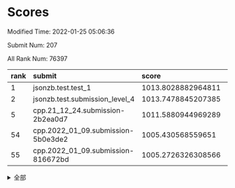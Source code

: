 # Scores

Modified Time: 2022-01-25 05:06:36

Submit Num: 207

All Rank Num: 76397

| rank |               submit               |       score        |       sigma        | pk_num |
| :--- | :--------------------------------- | :----------------- | :----------------- | :----- |
| 1    | jsonzb.test.test_1                 | 1013.8028882964811 | 0.8083400581843618 | 1473   |
| 2    | jsonzb.test.submission_level_4     | 1013.7478845207385 | 0.8219945682478368 | 1478   |
| 5    | cpp.21_12_24.submission-2b2ea0d7   | 1011.5880944969289 | 0.7801344726771933 | 1474   |
| 54   | cpp.2022_01_09.submission-5b0e3de2 | 1005.430568559651  | 0.7217326431538401 | 1479   |
| 55   | cpp.2022_01_09.submission-816672bd | 1005.2726326308566 | 0.718966624460676  | 1477   |


<details>
<summary>全部</summary>

| rank |                 submit                 |       score        |       sigma        | pk_num |
| :--- | :------------------------------------- | :----------------- | :----------------- | :----- |
| 1    | jsonzb.test.test_1                     | 1013.8028882964811 | 0.8083400581843618 | 1473   |
| 2    | jsonzb.test.submission_level_4         | 1013.7478845207385 | 0.8219945682478368 | 1478   |
| 3    | gobigger.level_3.submission_level_3_41 | 1011.8145405674328 | 0.7805591262658628 | 1477   |
| 4    | gobigger.level_3.submission_level_3_45 | 1011.6057622196502 | 0.776447485050554  | 1479   |
| 5    | cpp.21_12_24.submission-2b2ea0d7       | 1011.5880944969289 | 0.7801344726771933 | 1474   |
| 6    | gobigger.level_3.submission_level_3_1  | 1011.3632163565363 | 0.8022820449829752 | 1482   |
| 7    | gobigger.level_3.submission_level_3_6  | 1011.2326719707005 | 0.781188220690999  | 1477   |
| 8    | gobigger.level_3.submission_level_3_29 | 1011.0169001997574 | 0.7637066060756673 | 1478   |
| 9    | gobigger.level_3.submission_level_3_14 | 1010.9859711604363 | 0.7613993065259195 | 1474   |
| 10   | gobigger.level_3.submission_level_3_43 | 1010.880741143462  | 0.7615374472735645 | 1477   |
| 11   | gobigger.level_3.submission_level_3_16 | 1010.7408018449544 | 0.7678344086920835 | 1472   |
| 12   | gobigger.level_3.submission_level_3_12 | 1010.7027177692876 | 0.7625947402464478 | 1476   |
| 13   | gobigger.level_3.submission_level_3_27 | 1010.6125316346677 | 0.7646323262537412 | 1475   |
| 14   | gobigger.level_3.submission_level_3_5  | 1010.558571901969  | 0.754727964762033  | 1479   |
| 15   | gobigger.level_3.submission_level_3_4  | 1010.5490029377634 | 0.7781234177895231 | 1468   |
| 16   | gobigger.level_3.submission_level_3_47 | 1010.3147982176849 | 0.7962712838762411 | 1478   |
| 17   | gobigger.level_3.submission_level_3_21 | 1010.3130663322936 | 0.7435568479318833 | 1478   |
| 18   | gobigger.level_3.submission_level_3_38 | 1010.2833881127232 | 0.7738747294014239 | 1475   |
| 19   | gobigger.level_3.submission_level_3_33 | 1010.2394567150494 | 0.7418378399198254 | 1478   |
| 20   | gobigger.level_3.submission_level_3_37 | 1010.1805935721154 | 0.734476645420188  | 1479   |
| 21   | gobigger.level_3.submission_level_3_8  | 1010.178725431664  | 0.7594089904967969 | 1474   |
| 22   | gobigger.level_3.submission_level_3_26 | 1010.1704739985746 | 0.743944163442086  | 1479   |
| 23   | gobigger.level_3.submission_level_3_24 | 1010.0960776001814 | 0.7301341615116576 | 1480   |
| 24   | gobigger.level_3.submission_level_3_28 | 1010.0793215913707 | 0.7642998937951397 | 1473   |
| 25   | gobigger.level_3.submission_level_3_9  | 1010.07071049225   | 0.7360524178320748 | 1473   |
| 26   | gobigger.level_3.submission_level_3_13 | 1010.0628258760138 | 0.7539637563474378 | 1477   |
| 27   | gobigger.level_3.submission_level_3_44 | 1010.0302735251784 | 0.766655487225731  | 1480   |
| 28   | gobigger.level_3.submission_level_3_7  | 1010.0116034324913 | 0.7846906844078629 | 1476   |
| 29   | gobigger.level_3.submission_level_3_11 | 1009.9491151850928 | 0.7714194042761675 | 1478   |
| 30   | gobigger.level_3.submission_level_3_40 | 1009.8870868568828 | 0.7578356601662336 | 1475   |
| 31   | gobigger.level_3.submission_level_3_36 | 1009.8792920998118 | 0.7619938773967044 | 1477   |
| 32   | gobigger.level_3.submission_level_3_49 | 1009.8566851403764 | 0.7703231049096718 | 1482   |
| 33   | gobigger.level_3.submission_level_3_2  | 1009.7682204435305 | 0.7659114057591884 | 1477   |
| 34   | gobigger.level_3.submission_level_3_10 | 1009.7359856526979 | 0.7636244677245675 | 1476   |
| 35   | gobigger.level_3.submission_level_3_19 | 1009.6953760144534 | 0.752690488243765  | 1481   |
| 36   | gobigger.level_3.submission_level_3_48 | 1009.5690458027378 | 0.7714983273781997 | 1479   |
| 37   | gobigger.level_3.submission_level_3_17 | 1009.5517295525693 | 0.7401532015032884 | 1475   |
| 38   | gobigger.level_3.submission_level_3_35 | 1009.5506591545297 | 0.7365315030825809 | 1475   |
| 39   | gobigger.level_3.submission_level_3_15 | 1009.5488572445877 | 0.7523419918304276 | 1472   |
| 40   | gobigger.level_3.submission_level_3_34 | 1009.5336905488203 | 0.7523599595706362 | 1471   |
| 41   | gobigger.level_3.submission_level_3_0  | 1009.4514965514393 | 0.7674979637837649 | 1474   |
| 42   | gobigger.level_3.submission_level_3_22 | 1009.4408857867822 | 0.7476978503934193 | 1473   |
| 43   | gobigger.level_3.submission_level_3_39 | 1009.4220583036822 | 0.7463355182986766 | 1475   |
| 44   | gobigger.level_3.submission_level_3_32 | 1009.3684928241719 | 0.7551778837597192 | 1473   |
| 45   | gobigger.level_3.submission_level_3_30 | 1009.3583465217245 | 0.7357212598853752 | 1480   |
| 46   | gobigger.level_3.submission_level_3_31 | 1009.308049726965  | 0.7471570954476757 | 1475   |
| 47   | gobigger.level_3.submission_level_3_3  | 1009.2091454818503 | 0.7534100046084229 | 1483   |
| 48   | gobigger.level_3.submission_level_3_25 | 1009.2061343280056 | 0.7752116643906797 | 1471   |
| 49   | gobigger.level_3.submission_level_3_42 | 1009.1404389420152 | 0.7478762704153947 | 1476   |
| 50   | gobigger.level_3.submission_level_3_46 | 1009.0740215663985 | 0.764744859579698  | 1470   |
| 51   | gobigger.level_3.submission_level_3_23 | 1008.8093600772436 | 0.7766427637905259 | 1481   |
| 52   | gobigger.level_3.submission_level_3_18 | 1008.4798776466363 | 0.7440365927417568 | 1475   |
| 53   | gobigger.level_3.submission_level_3_20 | 1007.7658984299594 | 0.7370302442442292 | 1474   |
| 54   | cpp.2022_01_09.submission-5b0e3de2     | 1005.430568559651  | 0.7217326431538401 | 1479   |
| 55   | cpp.2022_01_09.submission-816672bd     | 1005.2726326308566 | 0.718966624460676  | 1477   |
| 56   | gobigger.level_1.submission_level_1_36 | 1005.0895656038285 | 0.7265937723062543 | 1475   |
| 57   | gobigger.level_1.submission_level_1_20 | 1004.6870993468091 | 0.7186712481065293 | 1474   |
| 58   | gobigger.level_1.submission_level_1_40 | 1004.6833058077079 | 0.7249054526957226 | 1475   |
| 59   | gobigger.level_1.submission_level_1_46 | 1004.5453670418563 | 0.7224703307942083 | 1475   |
| 60   | gobigger.level_1.submission_level_1_35 | 1004.3098181191472 | 0.7179935192496736 | 1482   |
| 61   | gobigger.level_1.submission_level_1_28 | 1004.2241421589949 | 0.713410016126491  | 1480   |
| 62   | gobigger.level_1.submission_level_1_16 | 1004.2100540090086 | 0.7306076546372638 | 1476   |
| 63   | gobigger.level_1.submission_level_1_29 | 1004.069665299087  | 0.7191665257506735 | 1476   |
| 64   | gobigger.level_1.submission_level_1_45 | 1004.0539203267457 | 0.7195316669789751 | 1479   |
| 65   | gobigger.level_1.submission_level_1_17 | 1003.9646829484977 | 0.7226433720191223 | 1475   |
| 66   | gobigger.level_1.submission_level_1_6  | 1003.9510135235308 | 0.7201224027669091 | 1476   |
| 67   | gobigger.level_1.submission_level_1_32 | 1003.9217726697601 | 0.709553776356015  | 1472   |
| 68   | gobigger.level_1.submission_level_1_41 | 1003.8848980170474 | 0.7168846885616388 | 1478   |
| 69   | gobigger.level_1.submission_level_1_42 | 1003.8832294536228 | 0.7161614277674297 | 1475   |
| 70   | gobigger.level_1.submission_level_1_18 | 1003.7880377501424 | 0.7350213783035145 | 1471   |
| 71   | gobigger.level_1.submission_level_1_34 | 1003.7455782618686 | 0.7183102696908655 | 1473   |
| 72   | gobigger.level_1.submission_level_1_26 | 1003.7432031948991 | 0.7113149252804957 | 1473   |
| 73   | gobigger.level_1.submission_level_1_8  | 1003.6153440086251 | 0.716201250061092  | 1480   |
| 74   | gobigger.level_1.submission_level_1_3  | 1003.592632408885  | 0.7212938426633903 | 1475   |
| 75   | gobigger.level_1.submission_level_1_12 | 1003.5061493466214 | 0.7150756997268671 | 1472   |
| 76   | gobigger.level_1.submission_level_1_39 | 1003.4495350395582 | 0.7080393153529846 | 1478   |
| 77   | gobigger.level_1.submission_level_1_37 | 1003.3025293756853 | 0.7163347625087176 | 1477   |
| 78   | gobigger.level_1.submission_level_1_38 | 1003.2740796667375 | 0.7217275115566152 | 1478   |
| 79   | gobigger.level_1.submission_level_1_13 | 1003.248198875492  | 0.7179346687379144 | 1478   |
| 80   | gobigger.level_1.submission_level_1_23 | 1003.2290757674208 | 0.7227903678028045 | 1478   |
| 81   | gobigger.level_1.submission_level_1_21 | 1003.2167348240669 | 0.7087326775930474 | 1478   |
| 82   | gobigger.level_1.submission_level_1_9  | 1003.1742100863058 | 0.7169527767988625 | 1476   |
| 83   | gobigger.level_1.submission_level_1_22 | 1003.1722739360405 | 0.7135969891400963 | 1473   |
| 84   | gobigger.level_1.submission_level_1_48 | 1003.1553987483186 | 0.7151081975959341 | 1482   |
| 85   | gobigger.level_1.submission_level_1_43 | 1003.0826098902301 | 0.7063515466436006 | 1475   |
| 86   | gobigger.level_1.submission_level_1_49 | 1003.0458581719205 | 0.7061551624565419 | 1474   |
| 87   | gobigger.level_1.submission_level_1_19 | 1003.013933496496  | 0.724549608816763  | 1481   |
| 88   | gobigger.level_1.submission_level_1_15 | 1003.0091310149868 | 0.7224105389623434 | 1474   |
| 89   | gobigger.level_1.submission_level_1_5  | 1002.8352667567053 | 0.7231834816800394 | 1473   |
| 90   | gobigger.level_1.submission_level_1_47 | 1002.7471992325948 | 0.7268357526485489 | 1479   |
| 91   | gobigger.level_1.submission_level_1_1  | 1002.7167604552841 | 0.7126267722070947 | 1478   |
| 92   | gobigger.level_1.submission_level_1_4  | 1002.6747583386257 | 0.7077384416249225 | 1478   |
| 93   | gobigger.level_1.submission_level_1_10 | 1002.6605164590006 | 0.7134482020053046 | 1481   |
| 94   | gobigger.level_1.submission_level_1_44 | 1002.5835803994996 | 0.7177692577714768 | 1476   |
| 95   | gobigger.level_1.submission_level_1_30 | 1002.5430221448227 | 0.7087098251941083 | 1475   |
| 96   | gobigger.level_1.submission_level_1_7  | 1002.4720284118772 | 0.7151725859119152 | 1473   |
| 97   | gobigger.level_1.submission_level_1_11 | 1002.34088781039   | 0.7170441565309171 | 1473   |
| 98   | gobigger.level_1.submission_level_1_31 | 1002.1110293180659 | 0.7119050264274386 | 1473   |
| 99   | gobigger.level_1.submission_level_1_24 | 1002.036940682036  | 0.7216846220277036 | 1469   |
| 100  | gobigger.level_1.submission_level_1_25 | 1001.999054267197  | 0.7141988900282126 | 1473   |
| 101  | gobigger.level_1.submission_level_1_33 | 1001.9719135449598 | 0.7219767838100507 | 1470   |
| 102  | gobigger.level_1.submission_level_1_0  | 1001.9287061518836 | 0.7067664220409323 | 1479   |
| 103  | gobigger.level_1.submission_level_1_2  | 1001.726812859009  | 0.7050364890802457 | 1482   |
| 104  | gobigger.level_1.submission_level_1_27 | 1001.2552060806581 | 0.7138583428185465 | 1479   |
| 105  | gobigger.level_1.submission_level_1_14 | 1000.877457833852  | 0.70673551057197   | 1475   |
| 106  | gobigger.random.submission_random_20   | 997.1237716010567  | 0.7060118897819583 | 1479   |
| 107  | gobigger.random.submission_random_48   | 997.0259844901423  | 0.7137317667762266 | 1476   |
| 108  | gobigger.random.submission_random_42   | 996.9952128925129  | 0.7022879101710963 | 1476   |
| 109  | gobigger.random.submission_random_8    | 996.9052481345492  | 0.713747356006456  | 1475   |
| 110  | gobigger.random.submission_random_26   | 996.8769333555549  | 0.7084113756752197 | 1479   |
| 111  | gobigger.random.submission_random_33   | 996.8412998962893  | 0.7097558720373975 | 1474   |
| 112  | gobigger.random.submission_random_19   | 996.7767835606961  | 0.7163711179812795 | 1477   |
| 113  | gobigger.random.submission_random_31   | 996.7693991998676  | 0.7064710268622658 | 1472   |
| 114  | gobigger.random.submission_random_24   | 996.5355873533892  | 0.7041867300747249 | 1471   |
| 115  | gobigger.random.submission_random_43   | 996.4636821659109  | 0.7261464363405704 | 1478   |
| 116  | gobigger.random.submission_random_3    | 996.4131258477455  | 0.7034843202113807 | 1476   |
| 117  | gobigger.random.submission_random_1    | 996.3162395219359  | 0.7133804090611443 | 1477   |
| 118  | gobigger.random.submission_random_46   | 996.2335202006268  | 0.7129682675974649 | 1476   |
| 119  | gobigger.random.submission_random_28   | 996.2310980773728  | 0.7043805627554101 | 1474   |
| 120  | gobigger.random.submission_random_47   | 996.122054849292   | 0.7155514740702621 | 1481   |
| 121  | gobigger.random.submission_random_22   | 996.0113574451584  | 0.7076398122199837 | 1475   |
| 122  | gobigger.random.submission_random_29   | 995.9661154180089  | 0.6963335162943308 | 1478   |
| 123  | gobigger.random.submission_random_27   | 995.952284332463   | 0.7140957394948416 | 1477   |
| 124  | gobigger.random.submission_random_23   | 995.9303778666384  | 0.7150912061316081 | 1478   |
| 125  | gobigger.random.submission_random_35   | 995.9113280287252  | 0.7002891765961865 | 1475   |
| 126  | gobigger.random.submission_random_6    | 995.879359900813   | 0.7174580032375555 | 1479   |
| 127  | gobigger.random.submission_random_5    | 995.8647033012506  | 0.7104408528771944 | 1480   |
| 128  | gobigger.random.submission_random_14   | 995.8240067957084  | 0.6994164150830161 | 1477   |
| 129  | gobigger.random.submission_random_32   | 995.7731787595897  | 0.7345355095859906 | 1475   |
| 130  | gobigger.random.submission_random_45   | 995.7178472992003  | 0.7068446478613895 | 1479   |
| 131  | gobigger.random.submission_random_16   | 995.7057269597456  | 0.7139215809701827 | 1473   |
| 132  | gobigger.random.submission_random_40   | 995.6873980646798  | 0.6944238380280597 | 1473   |
| 133  | gobigger.random.submission_random_7    | 995.6489693341176  | 0.7139836617850697 | 1475   |
| 134  | gobigger.random.submission_random_44   | 995.6206976242412  | 0.7013919257735308 | 1475   |
| 135  | gobigger.random.submission_random_30   | 995.6031495782125  | 0.7105468091120143 | 1473   |
| 136  | gobigger.random.submission_random_4    | 995.5516058884206  | 0.7037256664884807 | 1481   |
| 137  | gobigger.random.submission_random_12   | 995.5470631380629  | 0.7162036138202134 | 1478   |
| 138  | gobigger.random.submission_random_49   | 995.435813453335   | 0.7032569000137863 | 1475   |
| 139  | gobigger.random.submission_random_0    | 995.3950087105948  | 0.7189244075431493 | 1478   |
| 140  | gobigger.random.submission_random_17   | 995.384727832469   | 0.709605957553547  | 1473   |
| 141  | gobigger.random.submission_random_37   | 995.3494444590971  | 0.727087394368894  | 1477   |
| 142  | gobigger.random.submission_random_36   | 995.342348808334   | 0.7164046158878707 | 1472   |
| 143  | gobigger.random.submission_random_25   | 995.3052934116077  | 0.7079692878855343 | 1479   |
| 144  | gobigger.random.submission_random_41   | 995.287547423397   | 0.7146494141416103 | 1474   |
| 145  | gobigger.random.submission_random_39   | 995.2572107940944  | 0.7112127380929483 | 1479   |
| 146  | gobigger.random.submission_random_9    | 995.1692330093916  | 0.7250810723039537 | 1474   |
| 147  | gobigger.random.submission_random_11   | 995.1262454235053  | 0.7179990277611139 | 1473   |
| 148  | gobigger.random.submission_random_34   | 995.0824075655574  | 0.7166195161123676 | 1478   |
| 149  | gobigger.random.submission_random_13   | 995.0768320774877  | 0.7184551593378061 | 1477   |
| 150  | gobigger.random.submission_random_15   | 995.0535554264051  | 0.7100351351497549 | 1471   |
| 151  | gobigger.random.submission_random_21   | 994.9881851886316  | 0.7180483353201919 | 1479   |
| 152  | gobigger.random.submission_random_18   | 994.8474194599792  | 0.7108853443742221 | 1478   |
| 153  | gobigger.random.submission_random_2    | 994.7573455581633  | 0.7185662096901768 | 1477   |
| 154  | gobigger.level_2.submission_level_2_13 | 994.7270495393377  | 0.732138739315735  | 1474   |
| 155  | gobigger.random.submission_random_38   | 994.5327328364112  | 0.7340560706043464 | 1479   |
| 156  | gobigger.random.submission_random_10   | 993.9188331030541  | 0.7330314851130458 | 1473   |
| 157  | gobigger.level_2.submission_level_2_35 | 993.426429430736   | 0.7340894553626599 | 1474   |
| 158  | gobigger.level_2.submission_level_2_36 | 993.3476423996009  | 0.741793564530242  | 1478   |
| 159  | gobigger.level_2.submission_level_2_32 | 993.2477794434004  | 0.7285586853900067 | 1477   |
| 160  | gobigger.level_2.submission_level_2_10 | 993.2251198898664  | 0.7393629483287182 | 1476   |
| 161  | gobigger.level_2.submission_level_2_22 | 993.0457504670389  | 0.7391445049194788 | 1478   |
| 162  | gobigger.level_2.submission_level_2_12 | 992.9722989064442  | 0.7447949861023273 | 1475   |
| 163  | gobigger.level_2.submission_level_2_41 | 992.9461945388521  | 0.7354676978642182 | 1479   |
| 164  | gobigger.level_2.submission_level_2_49 | 992.8561187111479  | 0.7310284942715672 | 1477   |
| 165  | gobigger.level_2.submission_level_2_43 | 992.8289869794128  | 0.7367566010639763 | 1480   |
| 166  | gobigger.level_2.submission_level_2_5  | 992.7684744112488  | 0.735574213274483  | 1479   |
| 167  | gobigger.level_2.submission_level_2_2  | 992.6354553418624  | 0.7209019631093516 | 1475   |
| 168  | gobigger.level_2.submission_level_2_8  | 992.6285003989091  | 0.7514763770343509 | 1475   |
| 169  | gobigger.level_2.submission_level_2_44 | 992.6113335640433  | 0.7396785401204093 | 1471   |
| 170  | gobigger.level_2.submission_level_2_48 | 992.5528550182629  | 0.7308939497244552 | 1477   |
| 171  | gobigger.level_2.submission_level_2_40 | 992.5467859385066  | 0.7450211834782915 | 1477   |
| 172  | gobigger.level_2.submission_level_2_39 | 992.4456718517439  | 0.73336354432462   | 1481   |
| 173  | gobigger.level_2.submission_level_2_25 | 992.4123164962915  | 0.7312023733205212 | 1474   |
| 174  | gobigger.level_2.submission_level_2_4  | 992.3605504228103  | 0.7522793254464931 | 1480   |
| 175  | gobigger.level_2.submission_level_2_15 | 992.3501991025208  | 0.756173000103338  | 1472   |
| 176  | gobigger.level_2.submission_level_2_46 | 992.3411323795341  | 0.7655293805850518 | 1476   |
| 177  | gobigger.level_2.submission_level_2_28 | 992.2604885807555  | 0.7451644444416732 | 1480   |
| 178  | gobigger.level_2.submission_level_2_37 | 992.2263184826354  | 0.7502185227129842 | 1476   |
| 179  | gobigger.level_2.submission_level_2_6  | 992.2208430474793  | 0.7366215650641842 | 1476   |
| 180  | gobigger.level_2.submission_level_2_30 | 992.213618479993   | 0.7499471411327706 | 1474   |
| 181  | gobigger.level_2.submission_level_2_42 | 992.1166080766762  | 0.7504289008072209 | 1478   |
| 182  | gobigger.level_2.submission_level_2_47 | 992.0986324404926  | 0.75483501662042   | 1478   |
| 183  | gobigger.level_2.submission_level_2_19 | 992.0320738527541  | 0.7407474096259137 | 1480   |
| 184  | gobigger.level_2.submission_level_2_31 | 991.9530373389368  | 0.7472951954221524 | 1479   |
| 185  | gobigger.level_2.submission_level_2_45 | 991.9469488939773  | 0.7417572282599406 | 1480   |
| 186  | gobigger.level_2.submission_level_2_17 | 991.94189538404    | 0.7471395645540674 | 1478   |
| 187  | gobigger.level_2.submission_level_2_34 | 991.8845430589613  | 0.73799064761999   | 1476   |
| 188  | gobigger.level_2.submission_level_2_1  | 991.8511243042035  | 0.7483306913871557 | 1474   |
| 189  | gobigger.level_2.submission_level_2_23 | 991.7962259670169  | 0.7577855004269906 | 1480   |
| 190  | gobigger.level_2.submission_level_2_38 | 991.762058193539   | 0.74796953279209   | 1479   |
| 191  | gobigger.level_2.submission_level_2_0  | 991.7538996883768  | 0.7395597288706733 | 1473   |
| 192  | gobigger.level_2.submission_level_2_21 | 991.741606093721   | 0.731821731906941  | 1475   |
| 193  | gobigger.level_2.submission_level_2_33 | 991.6281797837792  | 0.7439656974910781 | 1478   |
| 194  | gobigger.level_2.submission_level_2_20 | 991.5810932071469  | 0.7463734143333449 | 1479   |
| 195  | gobigger.level_2.submission_level_2_9  | 991.4857225066935  | 0.7429370387360612 | 1473   |
| 196  | gobigger.level_2.submission_level_2_29 | 991.4196049061451  | 0.7684213242637096 | 1478   |
| 197  | gobigger.level_2.submission_level_2_24 | 991.365749550226   | 0.7502319090260343 | 1479   |
| 198  | gobigger.level_2.submission_level_2_3  | 991.1994561335362  | 0.7501466423265809 | 1478   |
| 199  | gobigger.level_2.submission_level_2_27 | 990.7188273323345  | 0.7944987815208221 | 1474   |
| 200  | gobigger.level_2.submission_level_2_11 | 990.6959030586911  | 0.7466139924670995 | 1473   |
| 201  | gobigger.level_2.submission_level_2_26 | 990.6473606173289  | 0.7356622563594114 | 1472   |
| 202  | gobigger.level_2.submission_level_2_14 | 990.5832365666114  | 0.7658976714164657 | 1479   |
| 203  | gobigger.level_2.submission_level_2_16 | 990.4169459184554  | 0.7840609627990347 | 1478   |
| 204  | gobigger.level_2.submission_level_2_7  | 990.2218696943398  | 0.739468549551594  | 1476   |
| 205  | gobigger.level_2.submission_level_2_18 | 989.3354166691365  | 0.7947903507503675 | 1477   |
| 206  | gobigger.none.submission_none_0        | 977.9335170709572  | 1.3950902482539804 | 1476   |
| 207  | gobigger.none.submission_none_1        | 976.0535387141496  | 1.4041710979962403 | 1479   |

</details>